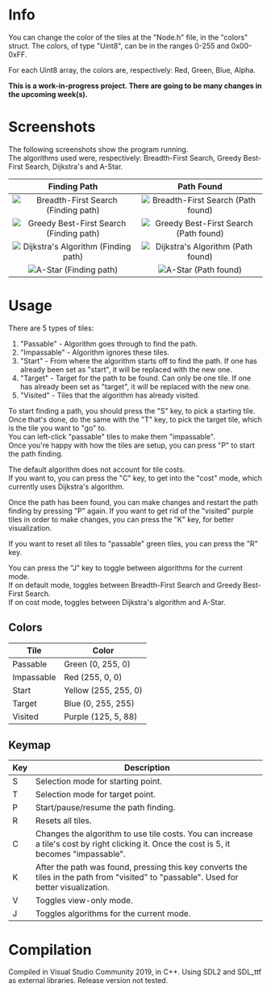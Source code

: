 # Info
You can change the color of the tiles at the "Node.h" file, in the "colors" struct.
The colors, of type "Uint8", can be in the ranges 0-255 and 0x00-0xFF.

For each Uint8 array, the colors are, respectively: Red, Green, Blue, Alpha.

**This is a work-in-progress project. There are going to be many changes in the upcoming week(s).**<br>
# Screenshots

The following screenshots show the program running. <br>
The algorithms used were, respectively: Breadth-First Search, Greedy Best-First Search, Dijkstra's and A-Star. <br>

Finding Path | Path Found |
:-----------:|:----------:
![Breadth-First Search (Finding path)](https://i.imgur.com/LP8Af18.png) | ![Breadth-First Search (Path found)](https://i.imgur.com/C6IegUQ.png)
![Greedy Best-First Search (Finding path)](https://i.imgur.com/DVo4P9j.png) | ![Greedy Best-First Search (Path found)](https://i.imgur.com/9RpnKtV.png)
![Dijkstra's Algorithm (Finding path)](https://i.imgur.com/8yipGwO.png) | ![Dijkstra's Algorithm (Path found)](https://i.imgur.com/45K1bcw.png)
![A-Star (Finding path)](https://i.imgur.com/PmNQXLn.png) | ![A-Star (Path found)](https://i.imgur.com/EOXDWSi.png)

# Usage

There are 5 types of tiles:

1. "Passable" - Algorithm goes through to find the path.
2. "Impassable" - Algorithm ignores these tiles.
3. "Start" - From where the algorithm starts off to find the path. If one has already been set as "start", it will be replaced with the new one.
4. "Target" - Target for the path to be found. Can only be one tile. If one has already been set as "target", it will be replaced with the new one.
5. "Visited" - Tiles that the algorithm has already visited.

To start finding a path, you should press the "S" key, to pick a starting tile. Once that's done, do the same with the "T" key, to pick the target tile, which is the tile you want to "go" to.<br>
You can left-click "passable" tiles to make them "impassable".<br>
Once you're happy with how the tiles are setup, you can press "P" to start the path finding.

The default algorithm does not account for tile costs.<br> 
If you want to, you can press the "C" key, to get into the "cost" mode, which currently uses Dijkstra's algorithm.<br>

Once the path has been found, you can make changes and restart the path finding by pressing "P" again. If you want to get rid of the "visited" purple tiles in order to make changes, you can press the "K" key, for better visualization.<br>

If you want to reset all tiles to "passable" green tiles, you can press the "R" key.<br>

You can press the "J" key to toggle between algorithms for the current mode. <br>
If on default mode, toggles between Breadth-First Search and Greedy Best-First Search. <br>
If on cost mode, toggles between Dijkstra's algorithm and A-Star. <br>

## Colors

| Tile | Color |
|------|-------|
| Passable | Green (0, 255, 0) |
| Impassable | Red (255, 0, 0) |
| Start | Yellow (255, 255, 0) |
| Target | Blue (0, 255, 255) |
| Visited | Purple (125, 5, 88) |

## Keymap
| Key | Description |
|-----|-------------|
| S | Selection mode for starting point. |
| T | Selection mode for target point. |
| P | Start/pause/resume the path finding. |
| R | Resets all tiles. |
| C | Changes the algorithm to use tile costs. You can increase a tile's cost by right clicking it. Once the cost is 5, it becomes "impassable". |
| K | After the path was found, pressing this key converts the tiles in the path from "visited" to "passable". Used for better visualization. |
| V | Toggles view-only mode. |
| J | Toggles algorithms for the current mode. |

# Compilation
Compiled in Visual Studio Community 2019, in C++. Using SDL2 and SDL_ttf as external libraries. Release version not tested.
